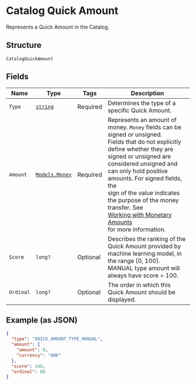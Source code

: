 
# Catalog Quick Amount

Represents a Quick Amount in the Catalog.

## Structure

`CatalogQuickAmount`

## Fields

| Name | Type | Tags | Description |
|  --- | --- | --- | --- |
| `Type` | [`string`](../../doc/models/catalog-quick-amount-type.md) | Required | Determines the type of a specific Quick Amount. |
| `Amount` | [`Models.Money`](../../doc/models/money.md) | Required | Represents an amount of money. `Money` fields can be signed or unsigned.<br>Fields that do not explicitly define whether they are signed or unsigned are<br>considered unsigned and can only hold positive amounts. For signed fields, the<br>sign of the value indicates the purpose of the money transfer. See<br>[Working with Monetary Amounts](https://developer.squareup.com/docs/build-basics/working-with-monetary-amounts)<br>for more information. |
| `Score` | `long?` | Optional | Describes the ranking of the Quick Amount provided by machine learning model, in the range [0, 100].<br>MANUAL type amount will always have score = 100. |
| `Ordinal` | `long?` | Optional | The order in which this Quick Amount should be displayed. |

## Example (as JSON)

```json
{
  "type": "QUICK_AMOUNT_TYPE_MANUAL",
  "amount": {
    "amount": 0,
    "currency": "NOK"
  },
  "score": 148,
  "ordinal": 80
}
```

